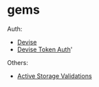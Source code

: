 # gems

Auth:
- [Devise](https://github.com/heartcombo/devise)
- [Devise Token Auth](https://github.com/lynndylanhurley/devise_token_auth)'

Others:
- [Active Storage Validations](https://github.com/igorkasyanchuk/active_storage_validations)
